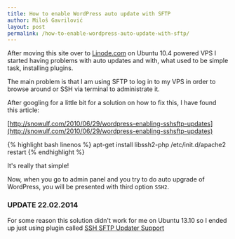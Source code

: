 ```yaml
---
title: How to enable WordPress auto update with SFTP
author: Miloš Gavrilović
layout: post
permalink: /how-to-enable-wordpress-auto-update-with-sftp/
---
```

After moving this site over to [Linode.com](http://www.linode.com) on Ubuntu 10.4 powered VPS I started having problems with auto updates and with, what used to be simple task, installing plugins.

The main problem is that I am using SFTP to log in to my VPS in order to browse around or SSH via terminal to administrate it.

After googling for a little bit for a solution on how to fix this, I have found this article:

[http://snowulf.com/2010/06/29/wordpress-enabling-sshsftp-updates](http://snowulf.com/2010/06/29/wordpress-enabling-sshsftp-updates)

{% highlight bash linenos %}
apt-get install libssh2-php
/etc/init.d/apache2 restart
{% endhighlight %}

It's really that simple!

Now, when you go to admin panel and you try to do auto upgrade of WordPress, you will be presented with third option `SSH2`.

### UPDATE 22.02.2014

For some reason this solution didn't work for me on Ubuntu 13.10 so I ended up just using plugin called [SSH SFTP Updater Support](http://wordpress.org/plugins/ssh-sftp-updater-support/)
